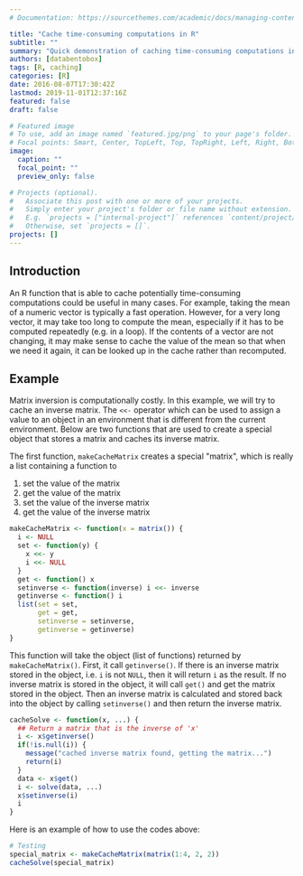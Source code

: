 ```yaml
---
# Documentation: https://sourcethemes.com/academic/docs/managing-content/

title: "Cache time-consuming computations in R"
subtitle: ""
summary: "Quick demonstration of caching time-consuming computations in R"
authors: [databentobox]
tags: [R, caching]
categories: [R]
date: 2016-08-07T17:30:42Z
lastmod: 2019-11-01T12:37:16Z
featured: false
draft: false

# Featured image
# To use, add an image named `featured.jpg/png` to your page's folder.
# Focal points: Smart, Center, TopLeft, Top, TopRight, Left, Right, BottomLeft, Bottom, BottomRight.
image:
  caption: ""
  focal_point: ""
  preview_only: false

# Projects (optional).
#   Associate this post with one or more of your projects.
#   Simply enter your project's folder or file name without extension.
#   E.g. `projects = ["internal-project"]` references `content/project/deep-learning/index.md`.
#   Otherwise, set `projects = []`.
projects: []
---
```


## Introduction
An R function that is able to cache potentially time-consuming computations could be useful in many cases. For example, taking the mean of a numeric vector is typically a fast operation. However, for a very long vector, it may take too long to compute the mean, especially if it has to be computed repeatedly (e.g. in a loop). If the contents of a vector are not changing, it may make sense to cache the value of the mean so that when we need it again, it can be looked up in the cache rather than recomputed.

## Example
Matrix inversion is computationally costly. In this example, we will try to cache an inverse matrix. The `<<-` operator which can be used to assign a value to an object in an environment that is different from the current environment. Below are two functions that are used to create a special object that stores a matrix and caches its inverse matrix.

The first function, `makeCacheMatrix` creates a special "matrix", which is really a list containing a function to

1. set the value of the matrix
2. get the value of the matrix
3. set the value of the inverse matrix
4. get the value of the inverse matrix

```r
makeCacheMatrix <- function(x = matrix()) {
  i <- NULL
  set <- function(y) {
    x <<- y
    i <<- NULL
  }
  get <- function() x
  setinverse <- function(inverse) i <<- inverse
  getinverse <- function() i
  list(set = set,
       get = get,
       setinverse = setinverse,
       getinverse = getinverse)
}
```

This function will take the object (list of functions) returned by `makeCacheMatrix()`. First, it call `getinverse()`. If there is an inverse matrix stored in the object, i.e. `i` is not `NULL`, then it will return `i` as the result. If no inverse matrix is stored in the object, it will call `get()` and get the matrix stored in the object. Then an inverse matrix is calculated and stored back into the object by calling `setinverse()` and then return the inverse matrix.

```r
cacheSolve <- function(x, ...) {
  ## Return a matrix that is the inverse of 'x'
  i <- x$getinverse()
  if(!is.null(i)) {
    message("cached inverse matrix found, getting the matrix...")
    return(i)
  }
  data <- x$get()
  i <- solve(data, ...)
  x$setinverse(i)
  i
}
```

Here is an example of how to use the codes above:

```r
# Testing
special_matrix <- makeCacheMatrix(matrix(1:4, 2, 2))
cacheSolve(special_matrix)
```